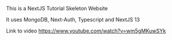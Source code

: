 This is a NextJS Tutorial Skeleton Website

It uses MongoDB, Next-Auth, Typescript and NextJS 13

Link to video <https://www.youtube.com/watch?v=wm5gMKuwSYk>
